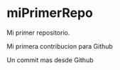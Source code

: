 # miPrimerRepo

Mi primer repositorio.

Mi primera contribucion para Github

Un commit mas desde Github
